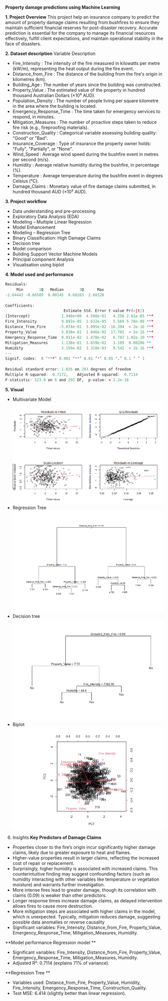 **Property damage predictions using Machine Learning**

**1. Project Overview**
This project help an insurance company to predict the amount of property damage claims resulting from bushfires to ensure they maintain sufficient financial reserves for post-disaster recovery. Accurate prediction is essential for the company to manage its financial resources effectively, fulfill client expectations, and maintain operational stability in the face of disasters.

**2. Dataset description**
Variable	Description
- Fire_Intensity          :	The intensity of the fire measured in kilowatts per metre (kW/m), representing the heat output during the fire event.
- Distance_from_Fire      :     The distance of the building from the fire's origin in kilometres (km).
- Building_Age            :	The number of years since the building was constructed.
- Property_Value          :     The estimated value of the property in hundred thousand Australian Dollars (×10⁵ AUD).
- Population_Density      :	The number of people living per square kilometre in the area where the building is located.
- Emergency_Response_Time :	The time taken for emergency services to respond, in minutes.
- Mitigation_Measures     :	The number of proactive steps taken to reduce fire risk (e.g., fireproofing materials).
- Construction_Quality    :	Categorical variable assessing building quality: "Good" or "Bad".
- Insurance_Coverage      :	Type of insurance the property owner holds: "Fully", "Partially", or "None".
- Wind_Speed              :	Average wind speed during the bushfire event in metres per second (m/s).
- Humidity                :	Average relative humidity during the bushfire, in percentage (%).
- Temperature             :	Average temperature during the bushfire event in degrees Celsius (°C).
- Damage_Claims           :	Monetary value of fire damage claims submitted, in hundred thousand AUD (×10⁵ AUD).

**3. Project workflow**
- Data understanding and pre-processing
- Exploratory Data Analysis (EDA)
- Modeling – Multiple Linear Regression
- Model Enhancement
- Modeling – Regression Tree
- Binary Classification: High Damage Claims
- Decision tree
- Model comparison
- Building Support Vector Machine Models
- Principal component Analysis
- Visualisation using biplot


**4. Model used and performance**
```r
Residuals:
     Min       1Q   Median       3Q      Max 
-2.64443 -0.66589  0.00145  0.68283  2.68320 

Coefficients:
                          Estimate Std. Error t value Pr(>|t|)    
(Intercept)              1.940e+00  4.560e-01   4.256 2.81e-05 ***
Fire_Intensity           9.092e-05  1.632e-05   5.569 5.78e-08 ***
Distance_from_Fire      -5.074e-01  3.095e-02 -16.394  < 2e-16 ***
Property_Value           5.038e-01  2.846e-02  17.701  < 2e-16 ***
Emergency_Response_Time  9.911e-02  1.478e-02   6.707 1.02e-10 ***
Mitigation_Measures      1.138e-01  3.659e-02   3.109  0.00206 ** 
Humidity                 3.159e-02  3.310e-03   9.542  < 2e-16 ***
---
Signif. codes:  0 ‘***’ 0.001 ‘**’ 0.01 ‘*’ 0.05 ‘.’ 0.1 ‘ ’ 1

Residual standard error: 1.026 on 293 degrees of freedom
Multiple R-squared:  0.7172,	Adjusted R-squared:  0.7114 
F-statistic: 123.8 on 6 and 293 DF,  p-value: < 2.2e-16
```

**5. Visual**
- Multivariate Model
![Multivariate Model](images/multivariate_model.png)
- Regression Tree
![Regression Tree](images/regression_tree.png)
- Decision tree
![Decision Tree](images/decision_tree.png)
- Biplot
![Biplot](images/biplot.png)

6. Insights
**Key Predictors of Damage Claims**
- Properties closer to the fire’s origin incur significantly higher damage claims, likely due to greater exposure to heat and flames.
- Higher-value properties result in larger claims, reflecting the increased cost of repair or replacement.
- Surprisingly, higher humidity is associated with increased claims. This counterintuitive finding may suggest confounding factors (such as humidity interacting with other variables like temperature or vegetation moisture) and warrants further investigation.
- More intense fires lead to greater damage, though its correlation with claims (0.09) is weaker than other predictors.
- Longer response times increase damage claims, as delayed intervention allows fires to cause more destruction.
- More mitigation steps are associated with higher claims in the model, which is unexpected. Typically, mitigation reduces damage, suggesting possible data anomalies or reverse causality 
- Significant variables: Fire_Intensity, Distance_from_Fire, Property_Value, Emergency_Response_Time, Mitigation_Measures, Humidity.

**Model performance
Regression model **
- Significant variables: Fire_Intensity, Distance_from_Fire, Property_Value, Emergency_Response_Time, Mitigation_Measures, Humidity.
- Adjusted R²: 0.7114 (explains 71% of variance).

**Regression Tree **
- Variables used: Distance_from_Fire, Property_Value, Humidity, Fire_Intensity, Emergency_Response_Time, Construction_Quality.
- Test MSE: 6.414 (slightly better than linear regression).


